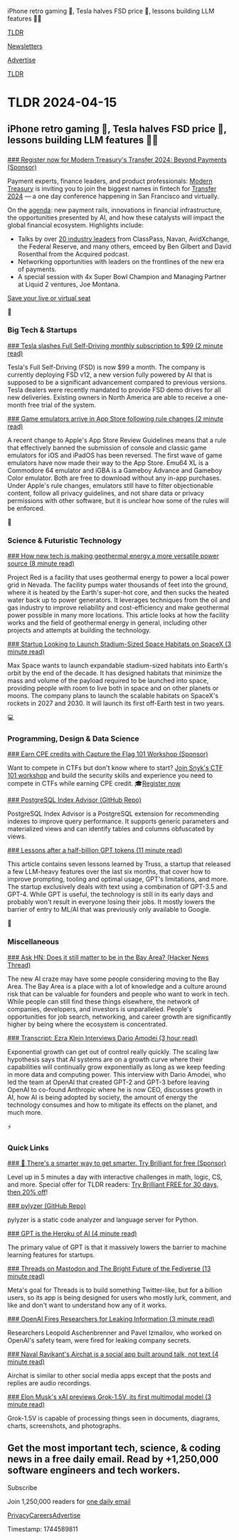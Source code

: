 iPhone retro gaming 📱, Tesla halves FSD price 🚗, lessons building LLM features 👨‍💻

[TLDR](/)

[Newsletters](/newsletters)

[Advertise](https://advertise.tldr.tech/)

[TLDR](/)

# TLDR 2024-04-15

## iPhone retro gaming 📱, Tesla halves FSD price 🚗, lessons building LLM features 👨‍💻

### 

[### Register now for Modern Treasury's Transfer 2024: Beyond Payments (Sponsor)](https://www.moderntreasury.com/transfer?utm_campaign=tldr-transfer&amp;utm_source=tldr&amp;utm_medium=email)

Payment experts, finance leaders, and product professionals: [Modern Treasury](https://www.moderntreasury.com/transfer?utm_campaign=tldr-transfer&utm_source=tldr&utm_medium=email) is inviting you to join the biggest names in fintech for [Transfer 2024](https://www.moderntreasury.com/transfer?utm_campaign=tldr-transfer&utm_source=tldr&utm_medium=email) — a one day conference happening in San Francisco and virtually.

On the [agenda](https://www.moderntreasury.com/transfer?utm_campaign=tldr-transfer&utm_source=tldr&utm_medium=email): new payment rails, innovations in financial infrastructure, the opportunities presented by AI, and how these catalysts will impact the global financial ecosystem. Highlights include:

* Talks by over [20 industry leaders](https://www.moderntreasury.com/transfer?utm_campaign=tldr-transfer&utm_source=tldr&utm_medium=email) from ClassPass, Navan, AvidXchange, the Federal Reserve, and many others, emceed by Ben Gilbert and David Rosenthal from the Acquired podcast.
* Networking opportunities with leaders on the frontlines of the new era of payments.
* A special session with 4x Super Bowl Champion and Managing Partner at Liquid 2 ventures, Joe Montana.

[Save your live or virtual seat](https://www.moderntreasury.com/transfer?utm_campaign=tldr-transfer&utm_source=tldr&utm_medium=email)

📱

### Big Tech & Startups

[### Tesla slashes Full Self-Driving monthly subscription to $99 (2 minute read)](https://electrek.co/2024/04/12/tesla-slashes-full-self-driving-monthly-subscription/?utm_source=tldrnewsletter)

Tesla's Full Self-Driving (FSD) is now $99 a month. The company is currently deploying FSD v12, a new version fully powered by AI that is supposed to be a significant advancement compared to previous versions. Tesla dealers were recently mandated to provide FSD demo drives for all new deliveries. Existing owners in North America are able to receive a one-month free trial of the system.

[### Game emulators arrive in App Store following rule changes (2 minute read)](https://appleinsider.com/articles/24/04/14/game-emulators-arrive-in-app-store-following-rule-changes?utm_source=tldrnewsletter)

A recent change to Apple's App Store Review Guidelines means that a rule that effectively banned the submission of console and classic game emulators for iOS and iPadOS has been reversed. The first wave of game emulators have now made their way to the App Store. Emu64 XL is a Commodore 64 emulator and iGBA is a Gameboy Advance and Gameboy Color emulator. Both are free to download without any in-app purchases. Under Apple's rule changes, emulators still have to filter objectionable content, follow all privacy guidelines, and not share data or privacy permissions with other software, but it is unclear how some of the rules will be enforced.

🚀

### Science & Futuristic Technology

[### How new tech is making geothermal energy a more versatile power source (8 minute read)](https://arstechnica.com/science/2024/04/how-new-tech-is-making-geothermal-energy-a-more-versatile-power-source/?utm_source=tldrnewsletter)

Project Red is a facility that uses geothermal energy to power a local power grid in Nevada. The facility pumps water thousands of feet into the ground, where it is heated by the Earth's super-hot core, and then sucks the heated water back up to power generators. It leverages techniques from the oil and gas industry to improve reliability and cost-efficiency and make geothermal power possible in many more locations. This article looks at how the facility works and the field of geothermal energy in general, including other projects and attempts at building the technology.

[### Startup Looking to Launch Stadium-Sized Space Habitats on SpaceX (3 minute read)](https://futurism.com/startup-stadium-sized-space-habitats-spacex?utm_source=tldrnewsletter)

Max Space wants to launch expandable stadium-sized habitats into Earth's orbit by the end of the decade. It has designed habitats that minimize the mass and volume of the payload required to be launched into space, providing people with room to live both in space and on other planets or moons. The company plans to launch the scalable habitats on SpaceX's rockets in 2027 and 2030. It will launch its first off-Earth test in two years.

💻

### Programming, Design & Data Science

[### Earn CPE credits with Capture the Flag 101 Workshop (Sponsor)](https://go.snyk.io/240418_ctf-101-workshop.html?utm_campaign=dm_pp-tldr_240415_wbn_240418_ctf-101-workshop&amp;utm_medium=em-pa&amp;utm_source=tldr&amp;utm_content=wbn_240418_ctf-101-workshop)

Want to compete in CTFs but don't know where to start? [Join Snyk's CTF 101 workshop](https://go.snyk.io/240418_ctf-101-workshop.html?utm_campaign=dm_pp-tldr_240415_wbn_240418_ctf-101-workshop&utm_medium=em-pa&utm_source=tldr&utm_content=wbn_240418_ctf-101-workshop) and build the security skills and experience you need to compete in CTFs while earning CPE credit. 🎓[Register now](https://go.snyk.io/240418_ctf-101-workshop.html?utm_campaign=dm_pp-tldr_240415_wbn_240418_ctf-101-workshop&utm_medium=em-pa&utm_source=tldr&utm_content=wbn_240418_ctf-101-workshop)

[### PostgreSQL Index Advisor (GitHub Repo)](https://github.com/supabase/index_advisor?utm_source=tldrnewsletter)

PostgreSQL Index Advisor is a PostgreSQL extension for recommending indexes to improve query performance. It supports generic parameters and materialized views and can identify tables and columns obfuscated by views.

[### Lessons after a half-billion GPT tokens (11 minute read)](https://kenkantzer.com/lessons-after-a-half-billion-gpt-tokens/?utm_source=tldrnewsletter)

This article contains seven lessons learned by Truss, a startup that released a few LLM-heavy features over the last six months, that cover how to improve prompting, tooling and optimal usage, GPT's limitations, and more. The startup exclusively deals with text using a combination of GPT-3.5 and GPT-4. While GPT is useful, the technology is still in its early days and probably won't result in everyone losing their jobs. It mostly lowers the barrier of entry to ML/AI that was previously only available to Google.

🎁

### Miscellaneous

[### Ask HN: Does it still matter to be in the Bay Area? (Hacker News Thread)](https://news.ycombinator.com/item?id=40034662&amp;utm_source=tldrnewsletter)

The new AI craze may have some people considering moving to the Bay Area. The Bay Area is a place with a lot of knowledge and a culture around risk that can be valuable for founders and people who want to work in tech. While people can still find these things elsewhere, the network of companies, developers, and investors is unparalleled. People's opportunities for job search, networking, and career growth are significantly higher by being where the ecosystem is concentrated.

[### Transcript: Ezra Klein Interviews Dario Amodei (3 hour read)](https://www.nytimes.com/2024/04/12/podcasts/transcript-ezra-klein-interviews-dario-amodei.html?ugrp=u&amp;unlocked_article_code=1.kk0.sTn4.3WQm32G_Djbq&amp;smid=url-share&amp;utm_source=tldrnewsletter)

Exponential growth can get out of control really quickly. The scaling law hypothesis says that AI systems are on a growth curve where their capabilities will continually grow exponentially as long as we keep feeding in more data and computing power. This interview with Dario Amodei, who led the team at OpenAI that created GPT-2 and GPT-3 before leaving OpenAI to co-found Anthropic where he is now CEO, discusses growth in AI, how AI is being adopted by society, the amount of energy the technology consumes and how to mitigate its effects on the planet, and much more.

⚡

### Quick Links

[### 🧠 There's a smarter way to get smarter. Try Brilliant for free (Sponsor)](https://brilliant.org/?utm_medium=sponsor&amp;utm_source=newsletter&amp;utm_campaign=tldrtech_04112024)

Level up in 5 minutes a day with interactive challenges in math, logic, CS, and more. Special offer for TLDR readers: [Try Brilliant FREE for 30 days, then 20% off](https://brilliant.org/?utm_medium=sponsor&utm_source=newsletter&utm_campaign=tldrtech_04112024)!

[### pylyzer (GitHub Repo)](https://github.com/mtshiba/pylyzer?utm_source=tldrnewsletter)

pylyzer is a static code analyzer and language server for Python.

[### GPT is the Heroku of AI (4 minute read)](https://kenkantzer.com/gpt-is-the-heroku-of-ai/?utm_source=tldrnewsletter)

The primary value of GPT is that it massively lowers the barrier to machine learning features for startups.

[### Threads on Mastodon and The Bright Future of the Fediverse (13 minute read)](https://www.augment.ink/threads-on-mastodon/?utm_source=tldrnewsletter)

Meta's goal for Threads is to build something Twitter-like, but for a billion users, so its app is being designed for users who mostly lurk, comment, and like and don't want to understand how any of it works.

[### OpenAI Fires Researchers for Leaking Information (3 minute read)](https://futurism.com/the-byte/openai-fires-researchers-leaks?utm_source=tldrnewsletter)

Researchers Leopold Aschenbrenner and Pavel Izmailov, who worked on OpenAI's safety team, were fired for leaking company secrets.

[### Naval Ravikant's Airchat is a social app built around talk, not text (4 minute read)](https://techcrunch.com/2024/04/13/airchat-launch/?utm_source=tldrnewsletter)

Airchat is similar to other social media apps except that the posts and replies are audio recordings.

[### Elon Musk's xAI previews Grok-1.5V, its first multimodal model (3 minute read)](https://venturebeat.com/ai/elon-musks-xai-previews-grok-1-5v-its-first-multimodal-model/?utm_source=tldrnewsletter)

Grok-1.5V is capable of processing things seen in documents, diagrams, charts, screenshots, and photographs.

## Get the most important tech, science, & coding news in a free daily email. Read by +1,250,000 software engineers and tech workers.

Subscribe

Join 1,250,000 readers for [one daily email](/api/latest/tech)

[Privacy](/privacy)[Careers](https://jobs.ashbyhq.com/tldr.tech)[Advertise](/tech/advertise)

Timestamp: 1744589811